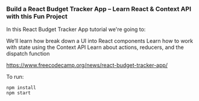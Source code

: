 ### Build a React Budget Tracker App – Learn React & Context API with this Fun Project

In this React Budget Tracker App tutorial we're going to:

We’ll learn how break down a UI into React components
Learn how to work with state using the Context API
Learn about actions, reducers, and the dispatch function

<https://www.freecodecamp.org/news/react-budget-tracker-app/>

To run:

```
npm install 
npm start 
```
